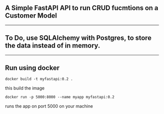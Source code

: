 ## A Simple FastAPI API to run CRUD fucmtions on a Customer Model


---

##  To Do, use SQLAlchemy with Postgres, to store the data instead of in memory.
---

## Run using docker

```docker build -t myfastapi:0.2 .``` 

this build the image

```docker run -p 5000:8000 --name myapp myfastapi:0.2```

runs the app on port 5000 on your machine
